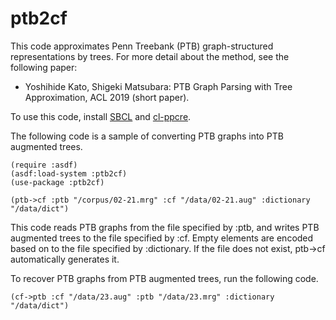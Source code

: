 # ptb2cf
This code approximates Penn Treebank (PTB) graph-structured representations by trees.
For more detail about the method, see the following paper:

* Yoshihide Kato, Shigeki Matsubara: PTB Graph Parsing with Tree Approximation, ACL 2019 (short paper).

To use this code, install [SBCL](http://www.sbcl.org/) and [cl-ppcre](https://edicl.github.io/cl-ppcre/).

The following code is a sample of converting PTB graphs into PTB augmented trees.
```
(require :asdf)
(asdf:load-system :ptb2cf)
(use-package :ptb2cf)

(ptb->cf :ptb "/corpus/02-21.mrg" :cf "/data/02-21.aug" :dictionary "/data/dict")
```
This code reads PTB graphs from the file specified by :ptb, and writes PTB augmented trees to the file specified by :cf.
Empty elements are encoded based on to the file specified by :dictionary.
If the file does not exist, ptb->cf automatically generates it.

To recover PTB graphs from PTB augmented trees, run the following code.
```
(cf->ptb :cf "/data/23.aug" :ptb "/data/23.mrg" :dictionary "/data/dict")
```
